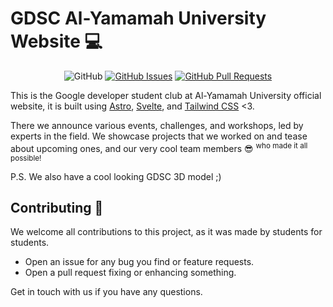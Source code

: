 # GDSC Al-Yamamah University Website 💻

<div align="center">

![GitHub](https://img.shields.io/github/license/GDSC-YU/website?style=for-the-badge)
[![GitHub Issues](https://img.shields.io/github/issues/GDSC-YU/website?style=for-the-badge)](https://github.com/GDSC-YU/website/issues)
[![GitHub Pull Requests](https://img.shields.io/github/issues-pr/GDSC-YU/website?style=for-the-badge)](https://github.com/GDSC-YU/website/pulls)

</div>

This is the Google developer student club at Al-Yamamah University official website, it is built using [Astro](https://astro.build/), [Svelte](https://svelte.dev/), and [Tailwind CSS](https://tailwindcss.com/) <3.

There we announce various events, challenges, and workshops, led by experts in the field. We showcase projects that we worked on and tease about upcoming ones, and our very cool team members 😎 <sup> who made it all possible!</sup>

P.S. We also have a cool looking GDSC 3D model ;)

## Contributing 🤝

We welcome all contributions to this project, as it was made by students for students.

- Open an issue for any bug you find or feature requests.
- Open a pull request fixing or enhancing something.

Get in touch with us if you have any questions.
